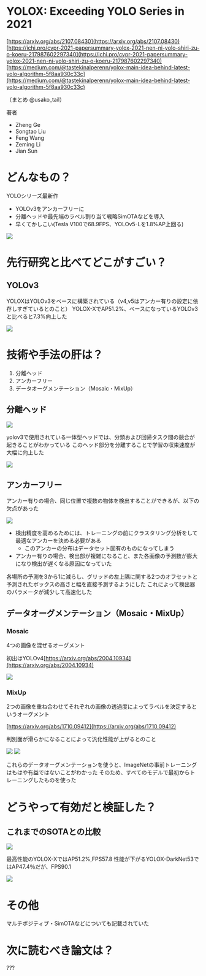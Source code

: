 # YOLOX: Exceeding YOLO Series in 2021
[https://arxiv.org/abs/2107.08430](https://arxiv.org/abs/2107.08430)
[https://ichi.pro/cvpr-2021-papersummary-yolox-2021-nen-ni-yolo-shiri-zu-o-koeru-217987602297340](https://ichi.pro/cvpr-2021-papersummary-yolox-2021-nen-ni-yolo-shiri-zu-o-koeru-217987602297340)
[https://medium.com/@tastekinalperenn/yolox-main-idea-behind-latest-yolo-algorithm-5f8aa930c33c](https://medium.com/@tastekinalperenn/yolox-main-idea-behind-latest-yolo-algorithm-5f8aa930c33c)

（まとめ @usako_tail）

著者
* Zheng Ge
* Songtao Liu
* Feng Wang
* Zeming Li
* Jian Sun

# どんなもの？

YOLOシリーズ最新作
* YOLOv3をアンカーフリーに
* 分離ヘッドや最先端のラベル割り当て戦略SimOTAなどを導入
* 早くてかしこい(Tesla V100で68.9FPS、YOLOv5-Lを1.8%AP上回る)

![](yolox/sota2.png)

# 先行研究と比べてどこがすごい？

## YOLOv3 
YOLOXはYOLOv3をベースに構築されている（v4,v5はアンカー有りの設定に依存しすぎているとのこと）
YOLOX-XでAP51.2%、ベースになっているYOLOv3と比べると7.3%向上した

![](yolox/yolov3.png)

# 技術や手法の肝は？

1. 分離ヘッド
2. アンカーフリー
3. データオーグメンテーション（Mosaic・MixUp）

## 分離ヘッド

![](yolox/x3.png)

yolov3で使用されている一体型ヘッドでは、分類および回帰タスク間の競合が起きることがわかっている
このヘッド部分を分離することで学習の収束速度が大幅に向上した

![](yolox/x4.png)

## アンカーフリー

アンカー有りの場合、同じ位置で複数の物体を検出することができるが、以下の欠点があった

![](yolox/1.png)

 * 検出精度を高めるためには、トレーニングの前にクラスタリング分析をして最適なアンカーを決める必要がある
   * このアンカーの分布はデータセット固有のものになってしまう
 * アンカー有りの場合、検出部が複雑になること、また各画像の予測数が膨大になり検出が遅くなる原因になっていた

各場所の予測を3から1に減らし、グリッドの左上隅に関する2つのオフセットと予測されたボックスの高さと幅を直接予測するようにした
これによって検出器のパラメータが減少して高速化した

## データオーグメンテーション（Mosaic・MixUp）
### Mosaic
4つの画像を混ぜるオーグメント

初出はYOLOv4[https://arxiv.org/abs/2004.10934](https://arxiv.org/abs/2004.10934)

![](yolox/mosaic.png)

### MixUp
2つの画像を重ね合わせてそれぞれの画像の透過度によってラベルを決定するというオーグメント

[https://arxiv.org/abs/1710.09412](https://arxiv.org/abs/1710.09412)

判別面が滑らかになることによって汎化性能が上がるとのこと

![](yolox/mixup.png)
![](yolox/mixup2.png)

これらのデータオーグメンテーションを使うと、ImageNetの事前トレーニングはもはや有益ではないことがわかった
そのため、すべてのモデルで最初からトレーニングしたものを使った

# どうやって有効だと検証した？

## これまでのSOTAとの比較
![](yolox/sota.png)

最高性能のYOLOX-XではAP51.2%,FPS57.8
性能が下がるYOLOX-DarkNet53ではAP47.4％だが、FPS90.1

![](yolox/sota2.png)

# その他
マルチポジティブ・SimOTAなどについても記載されていた

# 次に読むべき論文は？

???
